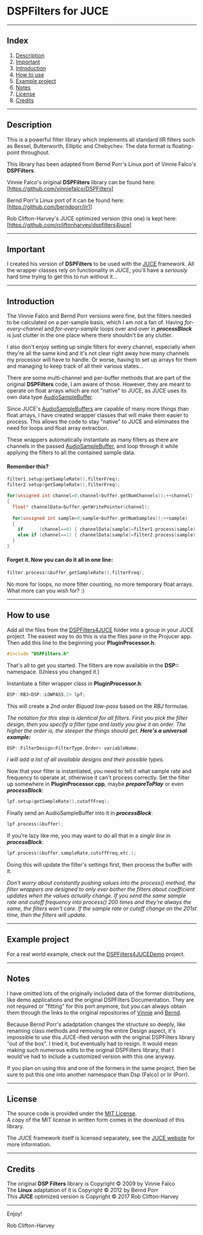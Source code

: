 # DSPFilters for JUCE

-------------------------------------------------------------------------------------------------------

## Index

1. [Description](https://github.com/rcliftonharvey/dspfilters4juce/blob/master/README.md#description)
2. [Important](https://github.com/rcliftonharvey/dspfilters4juce/blob/master/README.md#important)
3. [Introduction](https://github.com/rcliftonharvey/dspfilters4juce/blob/master/README.md#introduction)
4. [How to use](https://github.com/rcliftonharvey/dspfilters4juce/blob/master/README.md#how-to.use)
5. [Example project](https://github.com/rcliftonharvey/dspfilters4juce/blob/master/README.md#example-project)
6. [Notes](https://github.com/rcliftonharvey/dspfilters4juce/blob/master/README.md#notes)
7. [License](https://github.com/rcliftonharvey/dspfilters4juce/blob/master/README.md#license)
8. [Credits](https://github.com/rcliftonharvey/dspfilters4juce/blob/master/README.md#credits)

-------------------------------------------------------------------------------------------------------

## Description 

This is a powerful filter library which implements all standard IIR filters such as Bessel, Butterworth, Elliptic and Chebychev. The data format is floating-point throughout.

This library has been adapted from Bernd Porr's Linux port of Vinnie Falco's **DSPFilters**.

Vinnie Falco's original **DSPFilters** library can be found here:<br>
[https://github.com/vinniefalco/DSPFilters]

Bernd Porr's Linux port of it can be found here:<br>
[https://github.com/berndporr/iir1]

Rob Clifton-Harvey's JUCE optimized version (this one) is kept here:<br>
[https://github.com/rcliftonharvey/dspfilters4juce]

-------------------------------------------------------------------------------------------------------

## Important

I created his version of **DSPFilters** to be used with the [JUCE](https://www.juce.com/) framework. All the wrapper classes rely on functionality in JUCE, you'll have a *seriously* hard time trying to get this to run without it...

-------------------------------------------------------------------------------------------------------

## Introduction

The Vinnie Falco and Bernd Porr versions were fine, but the filters needed to be calculated on a per-sample basis, which I am not a fan of. Having *for-every-channel* and *for-every-sample* loops over and over in ***processBlock*** is just clutter in the one place where there shouldn't be any clutter.

I also don't enjoy setting up single filters for every channel, especially when they're all the same kind and it's not clear right away how many channels my processor will have to handle. Or worse, having to set up arrays for them and managing to keep track of all their various states...

There are some multi-channel and per-buffer methods that are part of the original **DSPFilters** code, I am aware of those. However, they are meant to operate on float arrays which are not "native" to JUCE, as JUCE uses its own data type [AudioSampleBuffer](https://www.juce.com/doc/classAudioBuffer).

Since JUCE's [AudioSampleBuffers](https://www.juce.com/doc/classAudioBuffer) are capable of many more things than float arrays, I have created wrapper classes that will make them easier to process. This allows the code to stay "native" to JUCE and eliminates the need for loops and float array extraction.

These wrappers automatically instantiate as many filters as there are channels in the passed [AudioSampleBuffer](https://www.juce.com/doc/classAudioBuffer), and loop through it while applying the filters to all the contained sample data.

#### Remember this?
```c++
filter1.setup(getSampleRate(),filterFreq);
filter2.setup(getSampleRate(),filterFreq);

for(unsigned int channel=0;channel<buffer.getNumChannels();++channel)
{
  float* channelData=buffer.getWritePointer(channel);
  
  for(unsigned int sample=0;sample<buffer.getNumSamples();++sample)
  {
    if      (channel==0) { channelData[sample]=filter1.process(sample); }
    else if (channel==1) { channelData[sample]=filter2.process(sample); }
  }
}
```

#### Forget it. Now you can do it all in one line:
```c++
filter.process(&buffer,getSampleRate(),filterFreq);
```

No more for loops, no more filter counting, no more temporary float arrays.
What more can you wish for? :)

-------------------------------------------------------------------------------------------------------

## How to use

Add all the files from the [DSPFilters4JUCE](https://github.com/rcliftonharvey/dspfilters4juce/tree/master/DSPFilters4JUCE) folder into a group in your JUCE project. The easiest way to do this is via the files pane in the Projucer app. Then add this line to the beginning your **PluginProcessor.h**:
```c++
#include "DSPFilters.h"
```

That's all to get you started.
The filters are now available in the **DSP::** namespace. (Unless you changed it.)

Instantiate a filter wrapper class in **PluginProcessor.h**:
```c++
DSP::RBJ<DSP::LOWPASS,2> lpf;
```

This will create a *2nd order Biquad low-pass* based on the *RBJ* formulae.

*The notation for this step is identical for all filters. First you pick the filter design, then you specify a filter type and lastly you give it an order. The higher the order is, the steeper the things should get.* ***Here's a universal example:***
```c++
DSP::FilterDesign<FilterType,Order> variableName;
```

  *I will add a list of all available designs and their possible types.*

Now that your filter is instantiated, you need to tell it what sample rate and frequency to operate at, otherwise it can't process correctly. Set the filter up somewhere in **PluginProcessor.cpp**, maybe ***prepareToPlay*** or even ***processBlock***:
```c++
lpf.setup(getSampleRate(),cutoffFreq);
```

Finally send an AudioSampleBuffer into it in ***processBlock***:
```c++
lpf.process(&buffer);
```

If you're lazy like me, you may want to do all that in a *single line* in ***processBlock***:
```c++
lpf.process(&buffer,sampleRate,cutoffFreq,etc.);
```

Doing this will update the filter's settings first, then process the buffer with it.

*Don't worry about constantly pushing values into the process() method, the filter wrappers are designed to only ever bother the filters about coefficient updates when the values actually change. If you send the same sample rate and cutoff frequency into process() 200 times and they're always the same, the filters won't care. If the sample rate or cutoff change on the 201st time, then the filters will update.*

-------------------------------------------------------------------------------------------------------

## Example project

For a real world example, check out the [DSPFilters4JUCEDemo](https://github.com/rcliftonharvey/dspfilters4juce/DSPFilters4JUCEDemo) project.

-------------------------------------------------------------------------------------------------------

## Notes

I have omitted lots of the originally included data of the former distributions, like demo applications and the original DSPFilters Documentation. They are not required or "fitting" for this port anymore, but you can always obtain them through the links to the original repositories of [Vinnie](https://github.com/vinniefalco/DSPFilters) and [Bernd](https://github.com/berndporr/iir1).

Because Bernd Porr's adadptation changes the structure so deeply, like renaming class methods and removing the entire Design aspect, it's impossible to use this JUCE-ified version with the original DSPFilters library "out of the box". I tried it, but eventually had to resign. It would mean making such numerous edits to the original DSPFilters library, that I would've had to include a customized version with this one anyway.

If you plan on using this and one of the formers in the same project, then be sure to put this one into another namespace than Dsp (Falco) or Iir (Porr).

-------------------------------------------------------------------------------------------------------

## License

The source code is provided under the [MIT License](https://en.wikipedia.org/wiki/MIT_License).<br>
A copy of the MIT license in written form comes in the download of this library.

The JUCE framework itself is licensed separately, see the [JUCE website](https://juce.com) for more information.

-------------------------------------------------------------------------------------------------------

## Credits

The original **DSP Filters** library is Copyright &copy; 2009 by Vinnie Falco<br>
The **Linux** adaptation of it is Copyright &copy; 2012 by Bernd Porr<br>
This **JUCE** optimized version is Copyright &copy; 2017 Rob Clifton-Harvey

-------------------------------------------------------------------------------------------------------

Enjoy!

Rob Clifton-Harvey
